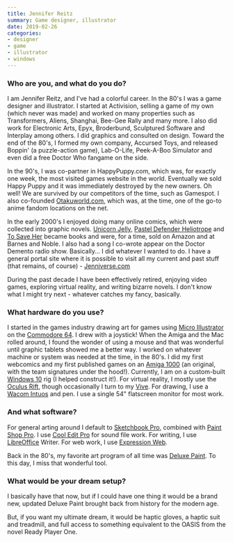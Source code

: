 ```yaml
---
title: Jennifer Reitz
summary: Game designer, illustrator 
date: 2019-02-26
categories:
- designer
- game
- illustrator
- windows
---
```


### Who are you, and what do you do?

I am Jennifer Reitz, and I've had a colorful career. In the 80's I was a game designer and illustrator. I started at Activision, selling a game of my own (which never was made) and worked on many properties such as Transformers, Aliens, Shanghai, Bee-Gee Rally and many more. I also did work for Electronic Arts, Epyx, Broderbund, Sculptured Software and Interplay among others. I did graphics and consulted on design. Toward the end of the 80's, I formed my own company, Accursed Toys, and released Boppin' (a puzzle-action game), Lab-O-Life, Peek-A-Boo Simulator and even did a free Doctor Who fangame on the side.

In the 90's, I was co-partner in HappyPuppy.com, which was, for exactly one week, the most visited games website in the world. Eventually we sold Happy Puppy and it was immediately destroyed by the new owners. Oh well! We are survived by our competitors of the time, such as Gamespot. I also co-founded [Otakuworld.com](http://otakuworld.com/ "Jennifer's anime and manga website."), which was, at the time, one of the go-to anime fandom locations on the net.

In the early 2000's I enjoyed doing many online comics, which were collected into graphic novels. [Unicorn Jelly](http://unicornjelly.com/ "Jennifer's sci-fi manga."), [Pastel Defender Heliotrope](http://pasteldefender.com/ "Jennifer's hand-painted sci-fi manga.") and [To Save Her](http://pasteldefender.com/to%20save%20her%20archive.html "Jennifer's Unicorn Jelly side comic.") became books and were, for a time, sold on Amazon and at Barnes and Noble. I also had a song I co-wrote appear on the Doctor Demento radio show. Basically... I did whatever I wanted to do. I have a general portal site where it is possible to visit all my current and past stuff (that remains, of course) - [Jenniverse.com](http://www.jenniverse.com/ "Jennifer's website.")

During the past decade I have been effectively retired, enjoying video games, exploring virtual reality, and writing bizarre novels. I don't know what I might try next - whatever catches my fancy, basically.

### What hardware do you use?

I started in the games industry drawing art for games using [Micro Illustrator][micro-illustrator] on the [Commodore 64][commodore-64]. I drew with a joystick! When the Amiga and the Mac rolled around, I found the wonder of using a mouse and that was wonderful until graphic tablets showed me a better way. I worked on whatever machine or system was needed at the time, in the 80's. I did my first webcomics and my first published games on an [Amiga 1000][a1000] (an original, with the team signatures under the hood!). Currently, I am on a custom-built [Windows 10][windows-10] rig (I helped construct it!). For virtual reality, I mostly use the [Oculus Rift][rift], though occasionally I turn to my [Vive][]. For drawing, I use a [Wacom Intuos][intuos] and pen. I use a single 54" flatscreen monitor for most work.

### And what software?

For general arting around I default to [Sketchbook Pro][sketchbook-pro], combined with [Paint Shop Pro][paint-shop-pro]. I use [Cool Edit Pro][cool-edit-pro] for sound file work. For writing, I use [LibreOffice][libreoffice] Writer. For web work, I use [Expression Web][expression-web].

Back in the 80's, my favorite art program of all time was [Deluxe Paint][deluxe-paint]. To this day, I miss that wonderful tool.

### What would be your dream setup?

I basically have that now, but if I could have one thing it would be a brand new, updated Deluxe Paint brought back from history for the modern age. 

But, if you want my ultimate dream, it would be haptic gloves, a haptic suit and treadmill, and full access to something equivalent to the OASIS from the novel Ready Player One.

[a1000]: https://en.wikipedia.org/wiki/Amiga_1000 "A graphics-focused personal computer."
[commodore-64]: https://en.wikipedia.org/wiki/Commodore_64 "An 8-bit computer."
[cool-edit-pro]: https://en.wikipedia.org/wiki/Adobe_Audition "Digital audio creation software."
[deluxe-paint]: https://en.wikipedia.org/wiki/Deluxe_Paint "A bitmap graphics editor."
[expression-web]: https://en.wikipedia.org/wiki/Microsoft_Expression_Web "An HTML editor."
[intuos]: https://www.wacom.com/en-us/products/pen-tablets/intuos "A pen tablet."
[libreoffice]: https://www.libreoffice.org/ "A free, open-source productivity suit."
[micro-illustrator]: http://plus4world.powweb.com/software/Micro_Illustrator "A drawing program for the C64"
[paint-shop-pro]: https://en.wikipedia.org/wiki/Paint_Shop_Pro "A raster and vector image editor."
[rift]: https://en.wikipedia.org/wiki/Oculus_Rift "A virtual reality helmet."
[sketchbook-pro]: http://web.archive.org/web/20170616043728/https://www.autodesk.com/products/sketchbook-pro/overview "A drawing/illustration tool."
[vive]: http://www.htcvr.com/ "A SteamVR headset."
[windows-10]: https://en.wikipedia.org/wiki/Windows_10 "An operating system."
